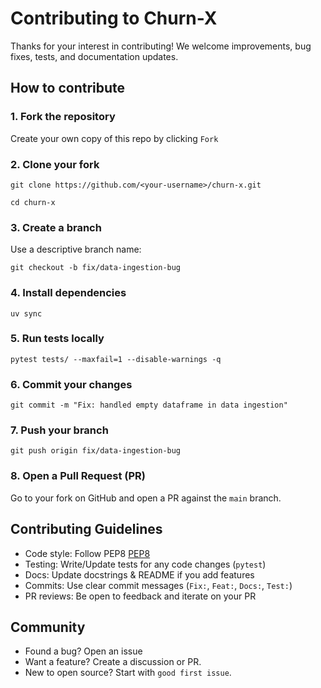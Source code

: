 # Contributing to Churn-X
Thanks for your interest in contributing! We welcome improvements, bug fixes, tests, and documentation updates.

## How to contribute
### 1. Fork the repository
Create your own copy of this repo by clicking ```Fork```

### 2. Clone your fork
```
git clone https://github.com/<your-username>/churn-x.git
```

```
cd churn-x
```

### 3. Create a branch
Use a descriptive branch name:
```
git checkout -b fix/data-ingestion-bug
```

### 4. Install dependencies
```
uv sync
```

### 5. Run tests locally
```
pytest tests/ --maxfail=1 --disable-warnings -q
```

### 6. Commit your changes
```
git commit -m "Fix: handled empty dataframe in data ingestion"
```

### 7. Push your branch
```
git push origin fix/data-ingestion-bug
```

### 8. Open a Pull Request (PR)
Go to your fork on GitHub and open a PR against the ```main``` branch.

## Contributing Guidelines
- Code style: Follow PEP8 [PEP8](https://peps.python.org/pep-0008/)
- Testing: Write/Update tests for any code changes (```pytest```)
- Docs: Update docstrings & README if you add features
- Commits: Use clear commit messages (```Fix:```, ```Feat:```, ```Docs:```, ```Test:```)
- PR reviews: Be open to feedback and iterate on your PR

## Community
- Found a bug? Open an issue
- Want a feature? Create a discussion or PR.
- New to open source? Start with ```good first issue```.
